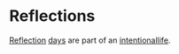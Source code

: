 # Reflections

[Reflection](https://youtu.be/9QiE-M1LrZk) [days](https://www.youtube.com/watch?v=vl-44jDYDJQ&list=PLWUFvhKuc_5uRBw4Im9VfnkBIOopUJJ3i) are part of an [intentional](https://www.youtube.com/watch?v=_Ky-mKuhKgU&list=PL3A0BD3C1F91CB004)[life](https://www.youtube.com/watch?v=tms34DUNiRo&list=PLWUFvhKuc_5uYBfAiK62sfhZkDw-151NX).
